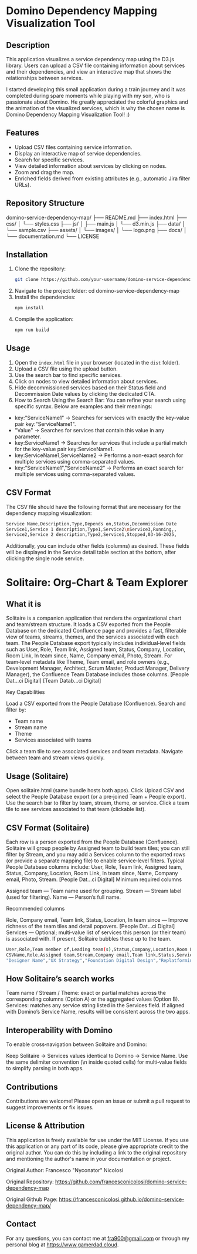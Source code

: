 # Domino Dependency Mapping Visualization Tool

## Description
This application visualizes a service dependency map using the D3.js library. Users can upload a CSV file containing information about services and their dependencies, and view an interactive map that shows the relationships between services.

I started developing this small application during a train journey and it was completed during spare moments while playing with my son, who is passionate about Domino. He greatly appreciated the colorful graphics and the animation of the visualized services, which is why the chosen name is Domino Dependency Mapping Visualization Tool! :) 

## Features
- Upload CSV files containing service information.
- Display an interactive map of service dependencies.
- Search for specific services.
- View detailed information about services by clicking on nodes.
- Zoom and drag the map.
- Enriched fields derived from existing attributes (e.g., automatic Jira filter URLs).

## Repository Structure
domino-service-dependency-map/ ├── README.md ├── index.html ├── css/ │ └── styles.css ├── js/ │ ├── main.js │ └── d3.min.js ├── data/ │ └── sample.csv ├── assets/ │ └── images/ │ └── logo.png ├── docs/ │ └── documentation.md └── LICENSE


## Installation
1. Clone the repository:
   ```bash
   git clone https://github.com/your-username/domino-service-dependency-map.git
2. Navigate to the project folder:
cd domino-service-dependency-map
3. Install the dependencies:
   ```bash
   npm install
4. Compile the application:
   ```bash
   npm run build

## Usage
1. Open the `index.html` file in your browser (located in the `dist` folder).
2. Upload a CSV file using the upload button.
3. Use the search bar to find specific services.
4. Click on nodes to view detailed information about services.
5. Hide decommissioned services based on their Status field and Decommission Date values by clicking the dedicated CTA.
6. How to Search Using the Search Bar: You can refine your search using specific syntax. Below are examples and their meanings:
- key:"ServiceName1" → Searches for services with exactly the key-value pair key:"ServiceName1".
- "Value" → Searches for services that contain this value in any parameter.
- key:ServiceName1 → Searches for services that include a partial match for the key-value pair key:ServiceName1.
- key:ServiceName1,ServiceName2 → Performs a non-exact search for multiple services using comma-separated values.
- key:"ServiceName1","ServiceName2" → Performs an exact search for multiple services using comma-separated values.


## CSV Format
The CSV file should have the following format that are necessary for the dependency mapping visualization:
   ```bash
   Service Name,Description,Type,Depends on,Status,Decommission Date
   Service1,Service 1 description,Type1,Service2\nService3,Running,,
   Service2,Service 2 description,Type2,Service1,Stopped,03-16-2025,
   ```

Additionally, you can include other fields (columns) as desired. These fields will be displayed in the Service detail table section at the bottom, after clicking the single node service. 

# Solitaire: Org‑Chart & Team Explorer
## What it is
Solitaire is a companion application that renders the organizational chart and team/stream structure. It loads a CSV exported from the People Database on the dedicated Confluence page and provides a fast, filterable view of teams, streams, themes, and the services associated with each team. The People Database export typically includes individual‑level fields such as User, Role, Team link, Assigned team, Status, Company, Location, Room Link, In team since, Name, Company email, Photo, Stream.
For team‑level metadata like Theme, Team email, and role owners (e.g., Development Manager, Architect, Scrum Master, Product Manager, Delivery Manager), the Confluence Team Database includes those columns. [People Dat...ci Digital] [Team Datab...ci Digital]

Key Capabilities

Load a CSV exported from the People Database (Confluence).
Search and filter by:

- Team name
- Stream name
- Theme
- Services associated with teams


Click a team tile to see associated services and team metadata.
Navigate between team and stream views quickly.

## Usage (Solitaire)

Open solitaire.html (same bundle hosts both apps).
Click Upload CSV and select the People Database export (or a pre‑joined Team + People export).
Use the search bar to filter by team, stream, theme, or service.
Click a team tile to see services associated to that team (clickable list).


## CSV Format (Solitaire)

Each row is a person exported from the People Database (Confluence). Solitaire will group people by Assigned team to build team tiles; you can still filter by Stream, and you may add a Services column to the exported rows (or provide a separate mapping file) to enable service‑level filters. Typical People Database columns include: User, Role, Team link, Assigned team, Status, Company, Location, Room Link, In team since, Name, Company email, Photo, Stream. [People Dat...ci Digital]
Minimum required columns

Assigned team — Team name used for grouping.
Stream — Stream label (used for filtering).
Name — Person’s full name.

Recommended columns

Role, Company email, Team link, Status, Location, In team since — Improve richness of the team tiles and detail popovers. [People Dat...ci Digital]
Services — Optional; multi‑value list of services this person (or their team) is associated with. If present, Solitaire bubbles these up to the team.


``` bash
User,Role,Team member of,Leading team(s),Status,Company,Location,Room Link,In team since,Name,Company email,Photo,Stream,Team Stream,Team Theme,Team Development Manager,Team Architect,Team Delivery Manager,Team Scrum Master,Team Product Manager,Last Update,Team Managed Services
CSVName,Role,Assigned team,Stream,Company email,Team link,Status,Services
"Designer Name","UX Strategy","Foundation Digital Design","Replatforming Foundations","designer.name@Company.com","https://confluence/.../cb96a6d7-...","ACTIVE","Design System\nDesign Ops""Pinco Pallo","Delivery Manager","Delivery Management","Replatforming Foundations","pincopallo@company.com","https://confluence/.../02c2c794-...","ACTIVE","Platform Engineering\nAtlas""Mario Rossi","Product Manager","Teamcool","Replatforming themes","mario.rossi@company.com","https://confluence/.../d742fbd8-...","ACTIVE","PIM\nCatalog Enrichment"
```

## How Solitaire’s search works

Team name / Stream / Theme: exact or partial matches across the corresponding columns (Option A) or the aggregated values (Option B).
Services: matches any service string listed in the Services field. If aligned with Domino’s Service Name, results will be consistent across the two apps.

## Interoperability with Domino
To enable cross‑navigation between Solitaire and Domino:

Keep Solitaire → Services values identical to Domino → Service Name.
Use the same delimiter convention (\n inside quoted cells) for multi‑value fields to simplify parsing in both apps.


## Contributions
Contributions are welcome! Please open an issue or submit a pull request to suggest improvements or fix issues.

## License & Attribution
This application is freely available for use under the MIT License. If you use this application or any part of its code, please give appropriate credit to the original author. You can do this by including a link to the original repository and mentioning the author's name in your documentation or project.

Original Author: Francesco "Nyconator" Nicolosi

Original Repository: https://github.com/francesconicolosi/domino-service-dependency-map

Original Github Page: https://francesconicolosi.github.io/domino-service-dependency-map/

## Contact
For any questions, you can contact me at fra900@gmail.com or through my personal blog at https://www.gamerdad.cloud.